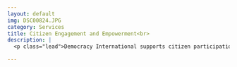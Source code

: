```yaml
---
layout: default
img: DSC00824.JPG
category: Services
title: Citizen Engagement and Empowerment<br>
description: |
  <p class="lead">Democracy International supports citizen participation by building democratic civil societies and strengthening open and impartial access to information.</p>

---
```

